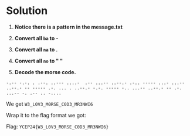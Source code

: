# Solution

1. **Notice there is a pattern in the message.txt**

2. **Convert all `ba` to -**

3. **Convert all `na` to .**

4. **Convert all `no` to " "**

5. **Decode the morse code.**

```
-.-- -.-. . .--. ..--- ....-  .-- ...-- ..--.- .-.. ----- ...- ...-- ..--.- -- ----- .-. ... . ..--.- -.-. ----- -.. ...-- ..--.- -- .-. ...-- -. .-- .. -....
```

We get `W3_L0V3_M0RSE_C0D3_MR3NWI6`

Wrap it to the flag format we got:

Flag: `YCEP24{W3_L0V3_M0RSE_C0D3_MR3NWI6}`
